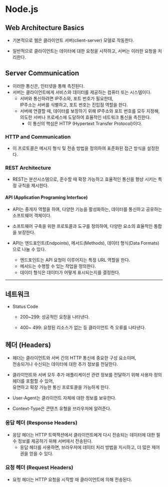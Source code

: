 # Node.js

## Web Architecture Basics

- 기본적으로 웹은 클라이언트 서버(client-server) 모델로 작동한다.

- 일반적으로 클라이언트는 데이터에 대한 요청을 시작하고, 서버는 이러한 요청을 처리한다.

## Server Communication

- 이러한 통신은, 인터넷을 통해 촉진된다.
- 서버는 클라이언트에게 서비스와 데이터를 제공하는 컴퓨터 또는 시스템이다.
  - 서버와 통신하려면 IP주소와, 포트 번호가 필요한데,  
    IP주소는 서버를 식별하고, 포트 번호는 진입점 역할을 한다.
  - 서버에 연결할 때, 데이터를 보장하기 위해 IP주소와 포트 번호를 모두 지정해,  
    의도한 서버나 프로세스에 도달하여 효율적인 네트워크 통신을 촉진한다.
    - 이 통신의 핵심은 HTTP (Hypertext Transfer Protocol)이다.

### HTTP and Communication

- 이 프로토콜은 메시지 형식 및 전송 방법을 정의하여 표준화된 접근 방식을 설정한다.

### REST Architecture

- REST는 분산시스템으로, 준수할 때 확장 가능하고 효율적인 통신을 향상 시키는 특정 규칙을 제시한다.

#### API (Application Programing Interface)

- API는 중개자 역할을 하여, 다양한 기능을 활성화하는,
  데이터를 통신하고 공유하는 소프트웨어 객체이다.

- 소프트웨어 구축을 위한 프로토콜과 도구를 정의하여, 다양한 요소의 효율적인 통합을 보장한다.

- API는 엔드포인트(Endpoints), 메서드(Methods), 데이터 형식(Data Formats)으로 나눌 수 있다.
  - 엔드포인트는 API 요청이 이루어지는 특정 URL 역할을 한다.
  - 메서드는 수행할 수 있는 작업을 정의한다.
  - 데이터 형식은 데이터가 어떻게 표시되는지를 결정한다.

---

## 네트워크

- Status Code

  - 200~299: 성공적인 요청을 나타낸다.

  - 400~ 499: 요청된 리소스가 없는 등 클라이언트 측 오류를 나타낸다.

## 헤더 (Headers)

- 헤더는 클라이언트와 서버 간의 HTTP 통신에 중요한 구성 요소이며,  
  전송되거나 수신되는 데이터에 대한 추가 정보를 전달한다.

- 클라이언트와 서버 모두 추가 애플리케이션 관련 정보를 전달하기 위해 사용자 정의 헤더를 포함할 수 있어,  
  유연하고 확장 가능한 통신 프로토콜을 가능하게 한다.

- User-Agent는 클라이언트 자체에 대한 정보를 보유한다.

- Context-Type은 콘텐츠 유형을 브라우저에 알려준다.

### 응답 헤더 (Response Headers)

- 응답 헤더는 HTTP 트랙잭션에서 클라이언트에게 다시 전송되는 데이터에 대한 필수 정보를 제공하기 위해 서버에서 전송된다.
  - 응답 헤더를 사용하면, 브라우저에 데이터 처리 방법을 지시하고, 더 많은 제어권을 얻을 수 있다.

### 요청 헤더 (Request Headers)

- 요청 헤더는 HTTP 요청을 시작할 때 클라이언트에 의해 전송된다.
